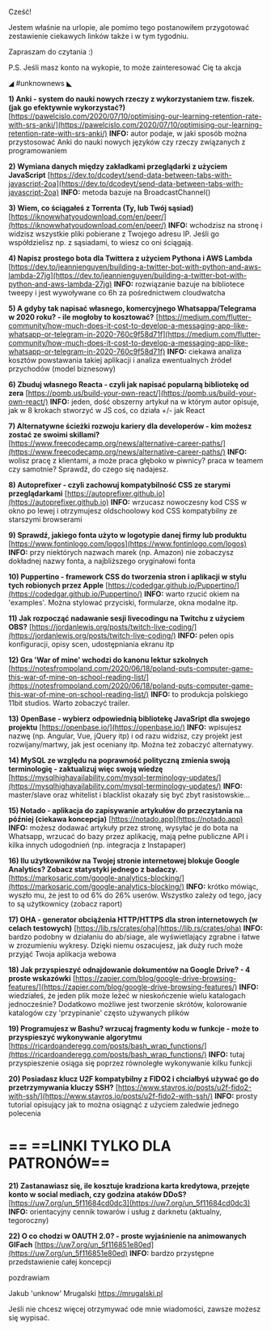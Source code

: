 Cześć!

Jestem właśnie na urlopie, ale pomimo tego postanowiłem przygotować zestawienie ciekawych linków także i w tym tygodniu.

Zapraszam do czytania :)

P.S. Jeśli masz konto na wykopie, to może zainteresować Cię ta akcja

 

◢ #unknownews ◣


**1) Anki - system do nauki nowych rzeczy z wykorzystaniem tzw. fiszek. (jak go efektywnie wykorzystać?)**
[https://pawelcislo.com/2020/07/10/optimising-our-learning-retention-rate-with-srs-anki/](https://pawelcislo.com/2020/07/10/optimising-our-learning-retention-rate-with-srs-anki/)
**INFO:** autor podaje, w jaki sposób można przystosować Anki do nauki nowych języków czy rzeczy związanych z programowaniem


**2) Wymiana danych między zakładkami przeglądarki z użyciem JavaScript**
[https://dev.to/dcodeyt/send-data-between-tabs-with-javascript-2oa](https://dev.to/dcodeyt/send-data-between-tabs-with-javascript-2oa)
**INFO:** metoda bazuje na BroadcastChannel()


**3) Wiem, co ściągałeś z Torrenta (Ty, lub Twój sąsiad)**
[https://iknowwhatyoudownload.com/en/peer/](https://iknowwhatyoudownload.com/en/peer/)
**INFO:** wchodzisz na stronę i widzisz wszystkie pliki pobierane z Twojego adresu IP. Jeśli go współdzielisz np. z sąsiadami, to wiesz co oni ściągają.


**4) Napisz prostego bota dla Twittera z użyciem Pythona i AWS Lambda**
[https://dev.to/jeannienguyen/building-a-twitter-bot-with-python-and-aws-lambda-27jg](https://dev.to/jeannienguyen/building-a-twitter-bot-with-python-and-aws-lambda-27jg)
**INFO:** rozwiązanie bazuje na bibliotece tweepy i jest wywoływane co 6h za pośrednictwem cloudwatcha


**5) A gdyby tak napisać własnego, komercyjnego Whatsappa/Telegrama w 2020 roku? - ile mogłoby to kosztować?**
[https://medium.com/flutter-community/how-much-does-it-cost-to-develop-a-messaging-app-like-whatsapp-or-telegram-in-2020-760c9f58d71f](https://medium.com/flutter-community/how-much-does-it-cost-to-develop-a-messaging-app-like-whatsapp-or-telegram-in-2020-760c9f58d71f)
**INFO:** ciekawa analiza kosztów powstawania takiej aplikacji i analiza ewentualnych źródeł przychodów (model biznesowy)


**6) Zbuduj własnego Reacta - czyli jak napisać popularną bibliotekę od zera**
[https://pomb.us/build-your-own-react/](https://pomb.us/build-your-own-react/)
**INFO:** jeden, dość obszerny artykuł na w którym autor opisuje, jak w 8 krokach stworzyć w JS coś, co działa +/- jak React


**7) Alternatywne ścieżki rozwoju kariery dla developerów - kim możesz zostać ze swoimi skillami?**
[https://www.freecodecamp.org/news/alternative-career-paths/](https://www.freecodecamp.org/news/alternative-career-paths/)
**INFO:** wolisz pracę z klientami, a może praca głęboko w piwnicy? praca w teamem czy samotnie? Sprawdź, do czego się nadajesz.


**8) Autoprefixer - czyli zachowuj kompatybilność CSS ze starymi przeglądarkami**
[https://autoprefixer.github.io](https://autoprefixer.github.io)
**INFO:** wrzucasz nowoczesny kod CSS w okno po lewej i otrzymujesz oldschoolowy kod CSS kompatybilny ze starszymi browserami


**9) Sprawdź, jakiego fonta użyto w logotypie danej firmy lub produktu**
[https://www.fontinlogo.com/logos](https://www.fontinlogo.com/logos)
**INFO:** przy niektórych nazwach marek (np. Amazon) nie zobaczysz dokładnej nazwy fonta, a najbliższego oryginałowi fonta


**10) Puppertino - framework CSS do tworzenia stron i aplikacji w stylu tych robionych przez Apple**
[https://codedgar.github.io/Puppertino/](https://codedgar.github.io/Puppertino/)
**INFO:** warto rzucić okiem na 'examples'. Można stylować przyciski, formularze, okna modalne itp.


**11) Jak rozpocząć nadawanie sesji livecodingu na Twitchu z użyciem OBS?**
[https://jordanlewis.org/posts/twitch-live-coding/](https://jordanlewis.org/posts/twitch-live-coding/)
**INFO:** pełen opis konfiguracji, opisy scen, udostępniania ekranu itp


**12) Gra 'War of mine' wchodzi do kanonu lektur szkolnych**
[https://notesfrompoland.com/2020/06/18/poland-puts-computer-game-this-war-of-mine-on-school-reading-list/](https://notesfrompoland.com/2020/06/18/poland-puts-computer-game-this-war-of-mine-on-school-reading-list/)
**INFO:** to produkcja polskiego 11bit studios. Warto zobaczyć trailer.


**13) OpenBase - wybierz odpowiednią bibliotekę JavaSript dla swojego projektu**
[https://openbase.io/](https://openbase.io/)
**INFO:** wpisujesz nazwę (np. Angular, Vue, jQuery itp) i od razu widzisz, czy projekt jest rozwijany/martwy, jak jest oceniany itp. Można też zobaczyć alternatywy.


**14) MySQL ze względu na poprawność polityczną zmienia swoją terminologię - zaktualizuj więc swoją wiedzę**
[https://mysqlhighavailability.com/mysql-terminology-updates/](https://mysqlhighavailability.com/mysql-terminology-updates/)
**INFO:** master/slave oraz whitelist i blacklist okazały się być zbyt rasistowskie...


**15) Notado - aplikacja do zapisywanie artykułów do przeczytania na później (ciekawa koncepcja)**
[https://notado.app](https://notado.app)
**INFO:** możesz dodawać artykuły przez stronę, wysyłać je do bota na Whatsapp, wrzucać do bazy przez aplikację, mają pełne publiczne API i kilka innych udogodnień (np. integracja z Instapaper)


**16) Ilu użytkowników na Twojej stronie internetowej blokuje Google Analytics? Zobacz statystyki jednego z badaczy.**
[https://markosaric.com/google-analytics-blocking/](https://markosaric.com/google-analytics-blocking/)
**INFO:** krótko mówiąc, wyszło mu, że jest to od 6% do 26% userów. Wszystko zależy od tego, jacy to są użytkownicy (zobacz raport)


**17) OHA - generator obciążenia HTTP/HTTPS dla stron internetowych (w celach testowych)**
[https://lib.rs/crates/oha](https://lib.rs/crates/oha)
**INFO:** bardzo podobny w działaniu do ab/siage, ale wyświetlający zgrabne i łatwe w zrozumieniu wykresy. Dzięki niemu oszacujesz, jak duży ruch może przyjąć Twoja aplikacja webowa


**18) Jak przyspieszyć odnajdowanie dokumentów na Google Drive? - 4 proste wskazówki**
[https://zapier.com/blog/google-drive-browsing-features/](https://zapier.com/blog/google-drive-browsing-features/)
**INFO:** wiedziałeś, że jeden plik może leżeć w nieskończenie wielu katalogach jednocześnie? Dodatkowo możliwe jest tworzenie skrótów, kolorowanie katalogów czy 'przypinanie' często używanych plików


**19) Programujesz w Bashu? wrzucaj fragmenty kodu w funkcje - może to przyspieszyć wykonywanie algorytmu**
[https://ricardoanderegg.com/posts/bash_wrap_functions/](https://ricardoanderegg.com/posts/bash_wrap_functions/)
**INFO:** tutaj przyspieszenie osiąga się poprzez równoległe wykonywanie kilku funkcji


**20) Posiadasz klucz U2F kompatybilny z FIDO2 i chciałbyś używać go do przetrzymywania kluczy SSH?**
[https://www.stavros.io/posts/u2f-fido2-with-ssh/](https://www.stavros.io/posts/u2f-fido2-with-ssh/)
**INFO:** prosty tutorial opisujący jak to można osiągnąć z użyciem zaledwie jednego polecenia


== **==LINKI TYLKO DLA PATRONÓW==**
 ==

**21) Zastanawiasz się, ile kosztuje kradziona karta kredytowa, przejęte konto w social mediach, czy godzina ataków DDoS?**
[https://uw7.org/un_5f11684cd0dc3](https://uw7.org/un_5f11684cd0dc3)
**INFO:** orientacyjny cennik towarów i usług z darknetu (aktualny, tegoroczny)


**22) O co chodzi w OAUTH 2.0? - proste wyjaśnienie na animowanych GIFach**
[https://uw7.org/un_5f116851e80ed](https://uw7.org/un_5f116851e80ed)
**INFO:** bardzo przystępne przedstawienie całej koncepcji


 

 
pozdrawiam

Jakub 'unknow' Mrugalski
https://mrugalski.pl
 

Jeśli nie chcesz więcej otrzymywać ode mnie wiadomości, zawsze możesz się wypisać.